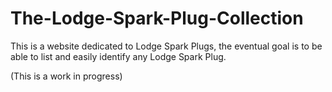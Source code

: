 # The-Lodge-Spark-Plug-Collection


This is a website dedicated to Lodge Spark Plugs, the eventual goal is to be able to list and easily identify any Lodge Spark Plug.


(This is a work in progress)
